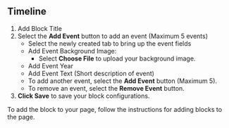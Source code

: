 ## Timeline

1. Add Block Title
2. Select the **Add Event** button to add an event (Maximum 5 events)
   - Select the newly created tab to bring up the event fields
   - Add Event Background Image:
     - Select **Choose File** to upload your background image.
   - Add Event Year
   - Add Event Text (Short description of event)
   - To add another event, select the **Add Event** button (Maximum 5).
   - To remove an event, select the **Remove Event** button.
3. **Click Save** to save your block configurations.

To add the block to your page, follow the instructions for adding blocks to the page.
